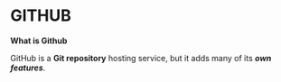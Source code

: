 # GITHUB
**What is Github**

GitHub is a **Git repository** hosting service, but it adds many of its ***own features***.
